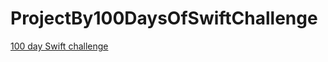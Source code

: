 # ProjectBy100DaysOfSwiftChallenge

<a href="https://www.hackingwithswift.com/100">100 
day Swift challenge </a>
